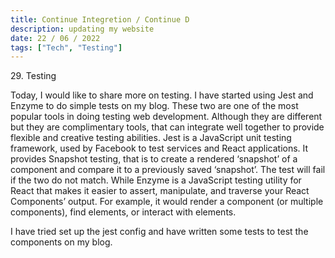 ```yaml
---
title: Continue Integretion / Continue D
description: updating my website
date: 22 / 06 / 2022
tags: ["Tech", "Testing"]
---
```


<p>29. Testing</p>

<p> 
Today, I would like to share more on testing. I have started using Jest and Enzyme to do simple tests on my blog. These two are one of the most popular tools in doing testing web development. Although they are different but they are complimentary tools, that can integrate well together to provide flexible and creative testing abilities. Jest is a JavaScript unit testing framework, used by Facebook to test services and React applications. It provides Snapshot testing, that is to create a rendered ‘snapshot’ of a component and compare it to a previously saved ‘snapshot’. The test will fail if the two do not match. While Enzyme is a JavaScript testing utility for React that makes it easier to assert, manipulate, and traverse your React Components’ output. For example, it would render a component (or multiple components), find elements, or interact with elements.
</p>
<p>
I have tried set up the jest config and have written some tests to test the components on my blog.
</p>

<img src="/Blog/20220622-1.png" alt="">
<img src="/Blog/20220622-2.png" alt="">
<img src="/Blog/20220622-3.png" alt="">
